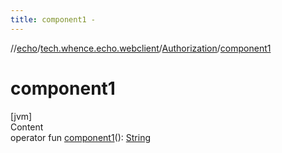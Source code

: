 ```yaml
---
title: component1 -
---
```

//[echo](../../index.md)/[tech.whence.echo.webclient](../index.md)/[Authorization](index.md)/[component1](component1.md)



# component1  
[jvm]  
Content  
operator fun [component1](component1.md)(): [String](https://kotlinlang.org/api/latest/jvm/stdlib/kotlin/-string/index.html)  




